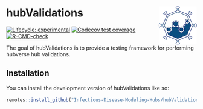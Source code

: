 
<!-- README.md is generated from README.Rmd. Please edit that file -->

# hubValidations <img src="man/figures/logo.png" align="right" />

<!-- badges: start -->

[![Lifecycle:
experimental](https://img.shields.io/badge/lifecycle-experimental-orange.svg)](https://lifecycle.r-lib.org/articles/stages.html#experimental)
[![Codecov test
coverage](https://codecov.io/gh/Infectious-Disease-Modeling-Hubs/hubValidations/branch/main/graph/badge.svg)](https://app.codecov.io/gh/Infectious-Disease-Modeling-Hubs/hubValidations?branch=main)
[![R-CMD-check](https://github.com/Infectious-Disease-Modeling-Hubs/hubValidations/actions/workflows/R-CMD-check.yaml/badge.svg)](https://github.com/Infectious-Disease-Modeling-Hubs/hubValidations/actions/workflows/R-CMD-check.yaml)
<!-- badges: end -->

The goal of hubValidations is to provide a testing framework for
performing hubverse hub validations.

## Installation

You can install the development version of hubValidations like so:

``` r
remotes::install_github("Infectious-Disease-Modeling-Hubs/hubValidations")
```
